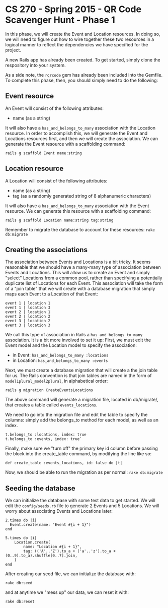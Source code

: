 # CS 270 - Spring 2015 - QR Code Scavenger Hunt - Phase 1

In this phase, we will create the Event and Location resources.  In
doing so, we will need to figure out how to wire together these two
resources in a logical manner to reflect the dependencies we have
specified for the project.

A new Rails app has already been created.  To get started, simply clone
the respository into your system.

As a side note, the `rqrcode` gem has already been included into the
Gemfile.  To complete this phase, then, you should simply need to do the
following:

## Event resource

An Event will consist of the following attributes:

- name (as a string)

It will also have a `has_and_belongs_to_many` association with the
Location resource.  In order to accomplish this, we will generate the
Event and Locations resources first, and then we will create the
association.  We can generate the Event resource with a scaffolding
command:

`rails g scaffold Event name:string`

## Location resource

A Location will consist of the following attributes:

- name (as a string)
- tag (as a randomly generated string of 8 alphanumeric characters)

It will also have a `has_and_belongs_to_many` association with the Event
resource.  We can generate this resource with a scaffolding command:

`rails g scaffold Location name:string tag:string`

Remember to migrate the database to account for these resources: `rake
db:migrate`

## Creating the associations 

The association between Events and Locations is a bit tricky. It seems
reasonable that we should have a many-many type of association between Events
and Locations.  This will allow us to create an Event and simply "select"
Locations from a common pool, rather than specifying a potentially duplicate
list of Locations for each Event.  This association will take the form of a
"join table" that we will create with a database migration that simply maps
each Event to a Location of that Event:

```
event 1 | location 1
event 1 | location 3
event 2 | location 1
event 2 | location 2
event 3 | location 2
event 3 | location 3
```

We call this type of association in Rails a `has_and_belongs_to_many`
association.  It is a bit more involved to set it up: First, we must
edit the Event model and the Location model to specify the association:

+ in Event: `has_and_belongs_to_many :locations` 
+ in Location: `has_and_belongs_to_many :events`

Next, we must create a database migration that will create a the join
table for us.  The Rails convention is that join tables are named in the
form of `model1plural_model2plural`, in alphabetical order:

`rails g migration CreateEventsLocations`

The above command will generate a migration file, located in
db/migrate/, that creates a table called
`events_locations`.

We need to go into the migration file and edit the table to specify the columns: simply add
the belongs_to method for each model, as well as an index.

```
t.belongs_to :locations, index: true
t.belongs_to :events, index: true`
```

Finally, make sure we "turn off" the primary key id column before
passing the block into the create_table command, by modifying the line
like so:

`def create_table :events_locations, id: false do |t|`

Now, we should be able to run the migration as per normal: `rake
db:migrate`

## Seeding the database

We can initialize the database with some test data to get started.  We
will edit the `config/seeds.rb` file to generate 2 Events and 5
Locations.  We will worry about associating Events and Locations later:

```
2.times do |i|
  Event.create(name: "Event #{i + 1}")
end

5.times do |i|
    Location.create(
        name: "Location #{i + 1}",
        tag: (('A'..'Z').to_a + ('a'..'z').to_a + (0..9).to_a).shuffle[0..7].join,
    )
end
```
After creating our seed file, we can initialize the database with:

`rake db:seed`

and at anytime we "mess up" our data, we can reset it with:

`rake db:reset`
